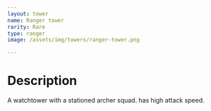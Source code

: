```yaml
---
layout: tower
name: Ranger tower
rarity: Rare
type: ranger
image: /assets/img/towers/ranger-tower.png

---
```


# Description

A watchtower with a stationed archer squad. has high attack speed.
